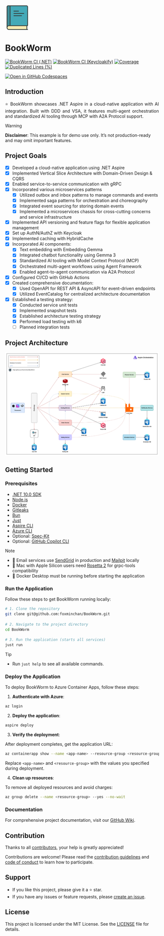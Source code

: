 [<img src="./assets/Logo.svg" alt="BookWorm" width=80>](https://foxminchan.github.io/BookWorm/)

# BookWorm

[![BookWorm CI (.NET)](https://github.com/foxminchan/BookWorm/actions/workflows/dotnet-ci.yaml/badge.svg?branch=main)](https://github.com/foxminchan/BookWorm/actions/workflows/dotnet-ci.yaml)
[![BookWorm CI (Keycloakify)](https://github.com/foxminchan/BookWorm/actions/workflows/keycloak-ci.yaml/badge.svg?branch=main)](https://github.com/foxminchan/BookWorm/actions/workflows/keycloak-ci.yaml)
[![Coverage](https://sonarcloud.io/api/project_badges/measure?project=foxminchan_BookWorm&metric=coverage)](https://sonarcloud.io/summary/new_code?id=foxminchan_BookWorm)
[![Duplicated Lines (%)](https://sonarcloud.io/api/project_badges/measure?project=foxminchan_BookWorm&metric=duplicated_lines_density)](https://sonarcloud.io/summary/new_code?id=foxminchan_BookWorm)

<div>
  <a href="https://codespaces.new/foxminchan/BookWorm?quickstart=1" target="_blank">
    <img alt="Open in GitHub Codespaces" src="https://github.com/codespaces/badge.svg">
  </a>
</div>

## Introduction

<p align="justify">
  ⭐ BookWorm showcases .NET Aspire in a cloud-native application with AI integration. Built with DDD and VSA, it features multi-agent orchestration and standardized AI tooling through MCP with A2A Protocol support.
</p>

> [!WARNING]
>
> **Disclaimer**: This example is for demo use only. It’s not production-ready and may omit important features.

## Project Goals

- [x] Developed a cloud-native application using .NET Aspire
- [x] Implemented Vertical Slice Architecture with Domain-Driven Design & CQRS
- [x] Enabled service-to-service communication with gRPC
- [x] Incorporated various microservices patterns
  - [x] Utilized outbox and inbox patterns to manage commands and events
  - [x] Implemented saga patterns for orchestration and choreography
  - [x] Integrated event sourcing for storing domain events
  - [x] Implemented a microservices chassis for cross-cutting concerns and service infrastructure
- [x] Implemented API versioning and feature flags for flexible application management
- [x] Set up AuthN/AuthZ with Keycloak
- [x] Implemented caching with HybridCache
- [x] Incorporated AI components:
  - [x] Text embedding with Embedding Gemma
  - [x] Integrated chatbot functionality using Gemma 3
  - [x] Standardized AI tooling with Model Context Protocol (MCP)
  - [x] Orchestrated multi-agent workflows using Agent Framework
  - [x] Enabled agent-to-agent communication via A2A Protocol
- [x] Configured CI/CD with GitHub Actions
- [x] Created comprehensive documentation:
  - [x] Used OpenAPI for REST API & AsyncAPI for event-driven endpoints
  - [x] Utilized EventCatalog for centralized architecture documentation
- [x] Established a testing strategy:
  - [x] Conducted service unit tests
  - [x] Implemented snapshot tests
  - [x] Established architecture testing strategy
  - [x] Performed load testing with k6
  - [ ] Planned integration tests

## Project Architecture

![Project Architecture](assets/BookWorm.png)

## Getting Started

### Prerequisites

- [.NET 10.0 SDK](https://dotnet.microsoft.com/download/dotnet/10.0)
- [Node.js](https://nodejs.org/en/download/)
- [Docker](https://www.docker.com/get-started)
- [Gitleaks](https://gitleaks.io/)
- [Bun](https://bun.sh/)
- [Just](https://github.com/casey/just)
- [Aspire CLI](https://learn.microsoft.com/en-us/dotnet/aspire/cli/install)
- [Azure CLI](https://learn.microsoft.com/cli/azure/install-azure-cli)
- Optional: [Spec-Kit](https://github.com/github/spec-kit)
- Optional: [GitHub Copilot CLI](https://github.com/github/copilot-cli)

> [!NOTE]
>
> - 📧 Email services use [SendGrid](https://sendgrid.com/) in production and [Mailpit](https://mailpit.axllent.org/) locally
> - 🍎 Mac with Apple Silicon users need [Rosetta 2](https://support.apple.com/en-us/102527) for grpc-tools compatibility
> - 🐳 Docker Desktop must be running before starting the application

### Run the Application

Follow these steps to get BookWorm running locally:

```sh
# 1. Clone the repository
git clone git@github.com:foxminchan/BookWorm.git

# 2. Navigate to the project directory
cd BookWorm

# 3. Run the application (starts all services)
just run
```

> [!TIP]
>
> - Run `just help` to see all available commands.

### Deploy the Application

To deploy BookWorm to Azure Container Apps, follow these steps:

1. **Authenticate with Azure**:

```sh
az login
```

2. **Deploy the application**:

```sh
aspire deploy
```

3. **Verify the deployment**:

After deployment completes, get the application URL:

```sh
az containerapp show --name <app-name> --resource-group <resource-group> --query properties.configuration.ingress.fqdn --output tsv
```

Replace `<app-name>` and `<resource-group>` with the values you specified during deployment.

4. **Clean up resources**:

To remove all deployed resources and avoid charges:

```sh
az group delete --name <resource-group> --yes --no-wait
```

### Documentation

For comprehensive project documentation, visit our [GitHub Wiki](https://github.com/foxminchan/BookWorm/wiki).

## Contribution

Thanks to all [contributors](https://github.com/foxminchan/BookWorm/graphs/contributors), your help is greatly appreciated!

Contributions are welcome! Please read the [contribution guidelines](./.github/CONTRIBUTING.md) and [code of conduct](./.github/CODE-OF-CONDUCT.md) to learn how to participate.

## Support

- If you like this project, please give it a ⭐ star.
- If you have any issues or feature requests, please [create an issue](https://github.com/foxminchan/BookWorm/issues/new/choose).

## License

This project is licensed under the MIT License. See the [LICENSE](LICENSE) file for details.

